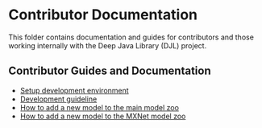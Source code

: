 # Contributor Documentation

This folder contains documentation and guides for contributors and those working internally with the Deep Java Library (DJL) project.

## Contributor Guides and Documentation

- [Setup development environment](setup.md)
- [Development guideline](development_guideline.md)
- [How to add a new model to the main model zoo](add_model_to_model-zoo.md)
- [How to add a new model to the MXNet model zoo](add_model_to_mxnet-model-zoo.md)
